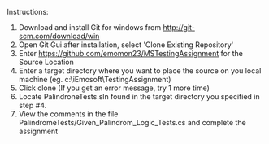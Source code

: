 Instructions:

1. Download and install Git for windows from http://git-scm.com/download/win
2. Open Git Gui after installation, select 'Clone Existing Repository'
3. Enter https://github.com/emomon23/MSTestingAssignment for the Source Location
4. Enter a target directory where you want to place the source on you local machine (eg. c:\iEmosoft\TestingAssignment)
5. Click clone (If you get an error message, try 1 more time)
6. Locate PalindroneTests.sln found in the target directory you specified in step #4.  
7. View the comments in the file PalindromeTests/Given_Palindrom_Logic_Tests.cs and complete the assignment

